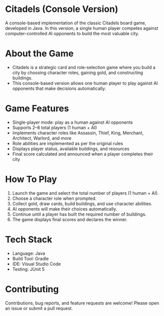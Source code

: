 # Citadels (Console Version)
A console-based implementation of the classic Citadels board game, developed in Java. In this version, a single human player competes against computer-controlled AI opponents to build the most valuable city.

# About the Game
- Citadels is a strategic card and role-selection game where you build a city by choosing character roles, gaining gold, and constructing buildings.
- This console-based version allows one human player to play against AI opponents that make decisions automatically.

# Game Features
- Single-player mode: play as a human against AI opponents
- Supports 2–8 total players (1 human + AI)
- Implements character roles like Assassin, Thief, King, Merchant, Architect, Warlord, and more
- Role abilities are implemented as per the original rules
- Displays player status, available buildings, and resources
- Final score calculated and announced when a player completes their city

# How To Play
1. Launch the game and select the total number of players (1 human + AI).
2. Choose a character role when prompted.
3. Collect gold, draw cards, build buildings, and use character abilities.
4. AI opponents will make their choices automatically.
5. Continue until a player has built the required number of buildings.
6. The game displays final scores and declares the winner.

# Tech Stack
- Language: Java
- Build Tool: Gradle
- IDE: Visual Studio Code
- Testing: JUnit 5

# Contributing
Contributions, bug reports, and feature requests are welcome!
Please open an issue or submit a pull request.
